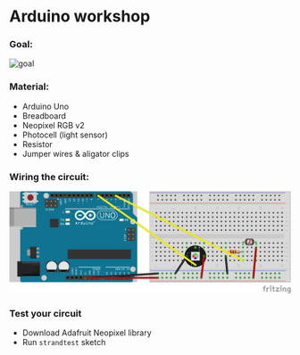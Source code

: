 # Arduino workshop

### Goal:

![goal](https://s-media-cache-ak0.pinimg.com/originals/65/5b/40/655b402f7ff54d14a4ada329d6c994fd.gif)

### Material:

* Arduino Uno
* Breadboard
* Neopixel RGB v2
* Photocell (light sensor)
* Resistor
* Jumper wires & aligator clips

### Wiring the circuit:

![schematics](workshop_schem.png)

### Test your circuit

* Download Adafruit Neopixel library
* Run `strandtest` sketch
